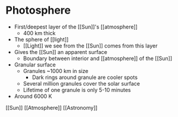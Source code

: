 # Photosphere

- First/deepest layer of the [[Sun]]'s [[atmosphere]]
  - 400 km thick
- The sphere of [[light]]
  - [[Light]] we see from the [[Sun]] comes from this layer
- Gives the [[Sun]] an apparent surface
  - Boundary between interior and [[atmosphere]] of the [[Sun]]
- Granular surface
  - Granules ~1000 km in size
    - Dark rings around granule are cooler spots
  - Several million granules cover the solar surface
  - Lifetime of one granule is only 5-10 minutes
- Around 6000 K

[[Sun]] [[Atmosphere]] [[Astronomy]]


